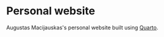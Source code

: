 # Personal website

Augustas Macijauskas's personal website built using [Quarto](https://quarto.org/).
